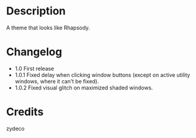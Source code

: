 # Description
A theme that looks like Rhapsody.

# Changelog
- 1.0 First release
- 1.0.1 Fixed delay when clicking window buttons (except on active utility windows, where it can't be fixed).
- 1.0.2 Fixed visual glitch on maximized shaded windows.

# Credits
zydeco
